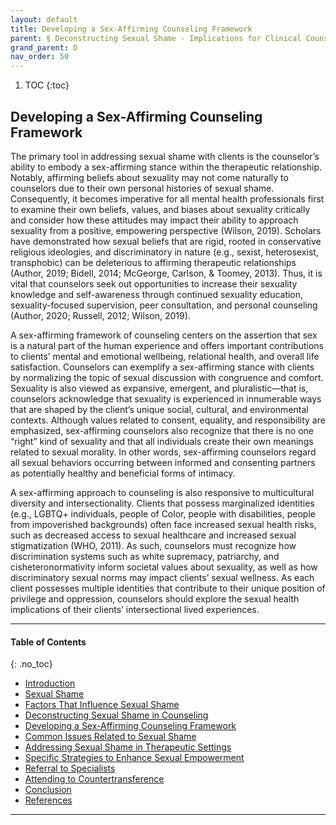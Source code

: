 ```yaml
---
layout: default
title: Developing a Sex-Affirming Counseling Framework 
parent: § Deconstructing Sexual Shame - Implications for Clinical Counselors and Counselor Educators
grand_parent: D
nav_order: 50 
---
```

<style>
.dont-break-out {
  /* These are technically the same, but use both */
  overflow-wrap: break-word;
  word-wrap: break-word;

     -ms-word-break: break-all;
  /* This is the dangerous one in WebKit, as it breaks things wherever */
  word-break: break-all;
  /* Instead use this non-standard one: */
  word-break: break-word;
}

.youtube-container {
    position: relative;
    width: 100%;
    height: 0;
    padding-bottom: 56.25%;
}
.youtube-video {
    position: absolute;
    top: 0;
    left: 0;
    width: 100%;
    height: 100%;
}

</style>

<div class="dont-break-out" markdown="1">

1. TOC
{:toc}

## Developing a Sex-Affirming Counseling Framework
The primary tool in addressing sexual shame with clients is the counselor’s ability to embody a sex-affirming stance within the therapeutic relationship. Notably, affirming beliefs about sexuality may not come naturally to counselors due to their own personal histories of sexual shame. Consequently, it becomes imperative for all mental health professionals first to examine their own beliefs, values, and biases about sexuality critically and consider how these attitudes may impact their ability to approach sexuality from a positive, empowering perspective (Wilson, 2019). Scholars have demonstrated how sexual beliefs that are rigid, rooted in conservative religious ideologies, and discriminatory in nature (e.g., sexist, heterosexist, transphobic) can be deleterious to affirming therapeutic relationships (Author, 2019; Bidell, 2014; McGeorge, Carlson, & Toomey, 2013). Thus, it is vital that counselors seek out opportunities to increase their sexuality knowledge and self-awareness through continued sexuality education, sexuality-focused supervision, peer consultation, and personal counseling (Author, 2020; Russell, 2012; Wilson, 2019).

A sex-affirming framework of counseling centers on the assertion that sex is a natural part of the human experience and offers important contributions to clients’ mental and emotional wellbeing, relational health, and overall life satisfaction. Counselors can exemplify a sex-affirming stance with clients by normalizing the topic of sexual discussion with congruence and comfort. Sexuality is also viewed as expansive, emergent, and pluralistic—that is, counselors acknowledge that sexuality is experienced in innumerable ways that are shaped by the client’s unique social, cultural, and environmental contexts. Although values related to consent, equality, and responsibility are emphasized, sex-affirming counselors also recognize that there is no one “right” kind of sexuality and that all individuals create their own meanings related to sexual morality. In other words, sex-affirming counselors regard all sexual behaviors occurring between informed and consenting partners as potentially healthy and beneficial forms of intimacy.

A sex-affirming approach to counseling is also responsive to multicultural diversity and intersectionality. Clients that possess marginalized identities (e.g., LGBTQ+ individuals, people of Color, people with disabilities, people from impoverished backgrounds) often face increased sexual health risks, such as decreased access to sexual healthcare and increased sexual stigmatization (WHO, 2011). As such, counselors must recognize how discrimination systems such as white supremacy, patriarchy, and cisheteronormativity inform societal values about sexuality, as well as how discriminatory sexual norms may impact clients’ sexual wellness. As each client possesses multiple identities that contribute to their unique position of privilege and oppression, counselors should explore the sexual health implications of their clients’ intersectional lived experiences.

***

#### Table of Contents
{: .no_toc}

<ul><li> <a href="/docs/D/Deconstructing-Sexual-Shame-Implications-for-Clinical-Counselors-and-Counselor-Educators-1/">Introduction</a></li><li> <a href="/docs/D/Deconstructing-Sexual-Shame-Implications-for-Clinical-Counselors-and-Counselor-Educators-2/">Sexual Shame</a></li><li> <a href="/docs/D/Deconstructing-Sexual-Shame-Implications-for-Clinical-Counselors-and-Counselor-Educators-3/">Factors That Influence Sexual Shame</a></li><li> <a href="/docs/D/Deconstructing-Sexual-Shame-Implications-for-Clinical-Counselors-and-Counselor-Educators-4/">Deconstructing Sexual Shame in Counseling</a></li><li> <a href="/docs/D/Deconstructing-Sexual-Shame-Implications-for-Clinical-Counselors-and-Counselor-Educators-5/">Developing a Sex-Affirming Counseling Framework</a></li><li> <a href="/docs/D/Deconstructing-Sexual-Shame-Implications-for-Clinical-Counselors-and-Counselor-Educators-6/">Common Issues Related to Sexual Shame</a></li><li> <a href="/docs/D/Deconstructing-Sexual-Shame-Implications-for-Clinical-Counselors-and-Counselor-Educators-7/">Addressing Sexual Shame in Therapeutic Settings</a></li><li> <a href="/docs/D/Deconstructing-Sexual-Shame-Implications-for-Clinical-Counselors-and-Counselor-Educators-8/">Specific Strategies to Enhance Sexual Empowerment</a></li><li> <a href="/docs/D/Deconstructing-Sexual-Shame-Implications-for-Clinical-Counselors-and-Counselor-Educators-9/">Referral to Specialists</a></li><li> <a href="/docs/D/Deconstructing-Sexual-Shame-Implications-for-Clinical-Counselors-and-Counselor-Educators-10/">Attending to Countertransference</a></li><li> <a href="/docs/D/Deconstructing-Sexual-Shame-Implications-for-Clinical-Counselors-and-Counselor-Educators-11/">Conclusion</a></li><li> <a href="/docs/D/Deconstructing-Sexual-Shame-Implications-for-Clinical-Counselors-and-Counselor-Educators-12/">References</a></li></ul>

***

</div>
